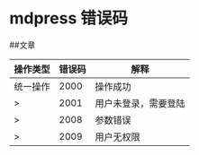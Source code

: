 # mdpress 错误码

##文章

操作类型| 错误码 | 解释
----   | ----  | ----
统一操作| 2000  | 操作成功
>      | 2001  | 用户未登录，需要登陆
>      | 2008  | 参数错误
>      | 2009  | 用户无权限
